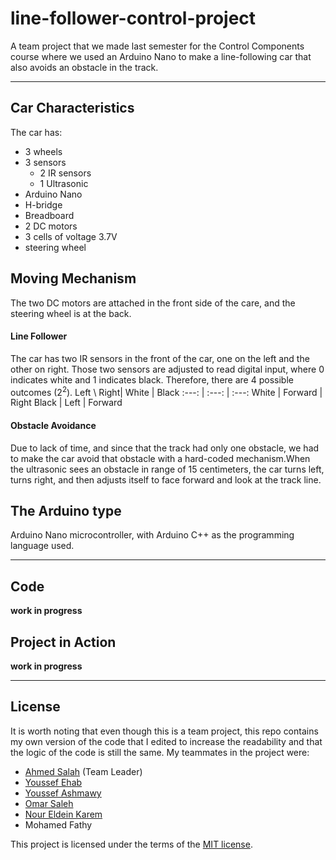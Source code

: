 # line-follower-control-project
A team project that we made last semester for the Control Components course where we used an Arduino Nano to make a line-following car that also avoids an obstacle in the track.
- - - -
## Car Characteristics 
The car has:
* 3 wheels
* 3 sensors
    * 2 IR sensors
    * 1 Ultrasonic
* Arduino Nano
* H-bridge
* Breadboard
* 2 DC motors
* 3 cells of voltage 3.7V
* steering wheel

## Moving Mechanism
The two DC motors are attached in the front side of the care, and the steering wheel is at the back.
#### Line Follower
The car has two IR sensors in the front of the car, one on the left and the other on right. Those two sensors are adjusted to read digital input, where 0 indicates white and 1 indicates black. Therefore, there are 4 possible outcomes (2<sup>2</sup>).
Left \ Right| White | Black
:---: | :---: | :---:
White | Forward | Right
Black | Left | Forward
#### Obstacle Avoidance
Due to lack of time, and since that the track had only one obstacle, we had to make the car avoid that obstacle with a hard-coded mechanism.When the ultrasonic sees an obstacle in range of 15 centimeters, the car turns left, turns right, and then adjusts itself to face forward and look at the track line.

## The Arduino type
Arduino Nano microcontroller, with Arduino C++ as the programming language used.
- - - -
## Code
**work in progress**
## Project in Action
**work in progress**
- - - -
## License
It is worth noting that even though this is a team project, this repo contains my own version of the code that I edited to increase the readability and that the logic of the code is still the same.
My teammates in the project were:
* [Ahmed Salah](https://github.com/Ahmed-Salah-312) (Team Leader)
* [Youssef Ehab](https://github.com/Youssef231001)
* [Youssef Ashmawy](https://github.com/youssefashmawy)
* [Omar Saleh](https://github.com/MrMariodude)
* [Nour Eldein Karem](https://github.com/NourEl-dein)
* Mohamed Fathy

This project is licensed under the terms of the [MIT license](https://opensource.org/licenses/MIT).
